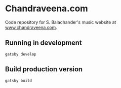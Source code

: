 # Chandraveena.com
Code repository for S. Balachander's music website at www.chandraveena.com.

## Running in development
`gatsby develop`

## Build production version
`gatsby build`
